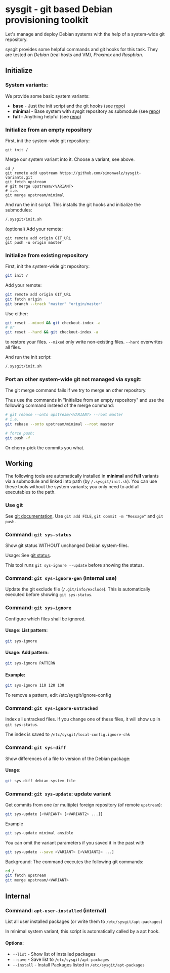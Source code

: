 # sysgit - git based Debian provisioning toolkit

Let's manage and deploy Debian systems with the help of a system-wide
git repository.

sysgit provides some helpful commands and git hooks for this task.
They are tested on *Debian* (real hosts and VM), *Proxmox* and *Raspbian*.

## Initialize

### System variants:

We provide some basic system variants:

* **base** - Just the init script and the git hooks (see [repo](https://github.com/simonwalz/sysgit-variants/tree/base))
* **minimal** - Base system with sysgit repository as submodule (see [repo](https://github.com/simonwalz/sysgit-variants/tree/minimal))
* **full** - Anything helpful (see [repo](https://github.com/simonwalz/sysgit-variants/tree/full))

### Initialize from an empty repository

First, init the system-wide git repository:
```
git init /
```

Merge our system variant into it. Choose a variant, see above.
```
cd /
git remote add upstream https://github.com/simonwalz/sysgit-variants.git
git fetch upstream
# git merge upstream/<VARIANT>
# i.e.
git merge upstream/minimal
```

And run the init script. This installs the git hooks and initialize the submodules:
```sh
/.sysgit/init.sh
```


(optional) Add your remote:
```
git remote add origin GIT_URL
git push -u origin master
```


### Initialize from existing repository

First, init the system-wide git repository:
```sh
git init /
```

Add your remote:
```sh
git remote add origin GIT_URL
git fetch origin
git branch --track "master" "origin/master"
```

Use either:
```sh
git reset --mixed && git checkout-index -a
# or
git reset --hard && git checkout-index -a
```
to restore your files. `--mixed` only write non-existing files.  `--hard` overwrites all files.


And run the init script:
```sh
/.sysgit/init.sh
```

### Port an other system-wide git not managed via sysgit:

The git merge command fails if we try to merge an other repository.

Thus use the commands in "Initialize from an empty repository" and
 use the following command insteed of the merge command:

```sh
# git rebase --onto upstream/<VARIANT> --root master
# i.e.
git rebase --onto upstream/minimal --root master

# force push:
git push -f
```

Or cherry-pick the commits you what.

## Working

The following tools are automatically installed in **minimal** and **full** variants via a submodule and linked into path (by `/.sysgit/init.sh`). You can use these tools without the system variants; you only need to add all executables to the path.

### Use git

See [git documentation](https://git-scm.com/docs/). Use `git add FILE`, `git commit -m "Message"` and `git push`.

### Command: `git sys-status`

Show git status WITHOUT unchanged Debian system-files.

Usage: See [git status](https://git-scm.com/docs/git-status).

This tool runs `git sys-ignore --update` before showing the status.

### Command: `git sys-ignore-gen` (internal use)

Update the git exclude file (`/.git/info/exclude`).
This is automatically executed before showing `git sys-status`.

### Command: `git sys-ignore`

Configure which files shall be ignored.

#### Usage: List pattern:

```sh
git sys-ignore
```

#### Usage: Add pattern:
```sh
git sys-ignore PATTERN
```

#### Example:
```sh
git sys-ignore 110 120 130
```

To remove a pattern, edit /etc/sysgit/ignore-config


### Command: `git sys-ignore-untracked`

Index all untracked files. If you change one of these files, it will
show up in `git sys-status`.

The index is saved to `/etc/sysgit/local-config.ignore-chk`

### Command: `git sys-diff`

Show differences of a file to version of the Debian package:

#### Usage:
```sh
git sys-diff debian-system-file
```


### Command: `git sys-update`: update variant

Get commits from one (or multiple) foreign repository (of remote `upstream`):

```sh
git sys-update [<VARIANT> [<VARIANT2> ...]]
```

Example
```sh
git sys-update minimal ansible
```

You can omit the variant parameters if you saved it in the past with
```sh
git sys-update --save <VARIANT> [<VARIANT2> ...]
```


Background: The command executes the following git commands:
```sh
cd /
git fetch upstream
git merge upstream/<VARIANT>
```

## Internal

### Command: `apt-user-installed` (internal)

List all user installed packages (or write them to `/etc/sysgit/apt-packages`)

In minimal system variant, this script is automatically called by a apt hook.

#### Options:

* `--list` - Show list of installed packages
* `--save` - Save list to `/etc/sysgit/apt-packages`
* `--install` - Install Packages listed in `/etc/sysgit/apt-packages`

